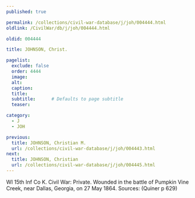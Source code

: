 ```yaml
---
published: true

permalink: /collections/civil-war-database/j/joh/004444.html
oldlink: /CivilWar/db/j/joh/004444.html

oldid: 004444

title: JOHNSON, Christ.

pagelist:
  exclude: false
  order: 4444
  image: 
  alt:
  caption:
  title:
  subtitle:      # Defaults to page subtitle
  teaser:

category: 
  - J 
  - JOH

previous:
  title: JOHNSON, Christian M.
  url: /collections/civil-war-database/j/joh/004443.html  
next:
  title: JOHNSON, Christian
  url: /collections/civil-war-database/j/joh/004445.html   
---
```

WI 15th Inf Co K. Civil War: Private. Wounded in the battle of Pumpkin Vine Creek, near Dallas, Georgia, on 27 May 1864. Sources: (Quiner p 629)